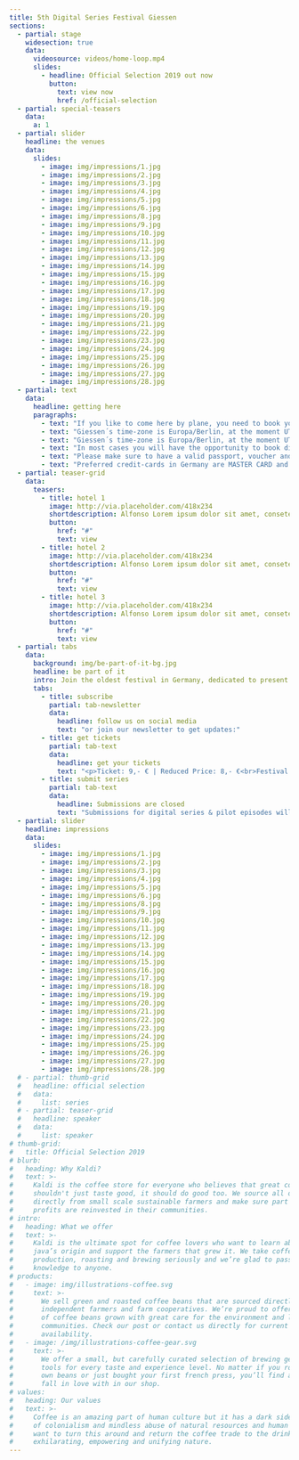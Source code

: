 ```yaml
---
title: 5th Digital Series Festival Giessen 
sections:
  - partial: stage
    widesection: true
    data:
      videosource: videos/home-loop.mp4
      slides:
        - headline: Official Selection 2019 out now
          button:
            text: view now
            href: /official-selection
  - partial: special-teasers
    data:
      a: 1
  - partial: slider
    headline: the venues
    data:
      slides:
        - image: img/impressions/1.jpg
        - image: img/impressions/2.jpg
        - image: img/impressions/3.jpg
        - image: img/impressions/4.jpg
        - image: img/impressions/5.jpg
        - image: img/impressions/6.jpg
        - image: img/impressions/8.jpg
        - image: img/impressions/9.jpg
        - image: img/impressions/10.jpg
        - image: img/impressions/11.jpg
        - image: img/impressions/12.jpg
        - image: img/impressions/13.jpg
        - image: img/impressions/14.jpg
        - image: img/impressions/15.jpg
        - image: img/impressions/16.jpg
        - image: img/impressions/17.jpg
        - image: img/impressions/18.jpg
        - image: img/impressions/19.jpg
        - image: img/impressions/20.jpg
        - image: img/impressions/21.jpg
        - image: img/impressions/22.jpg
        - image: img/impressions/23.jpg
        - image: img/impressions/24.jpg
        - image: img/impressions/25.jpg
        - image: img/impressions/26.jpg
        - image: img/impressions/27.jpg
        - image: img/impressions/28.jpg
  - partial: text
    data:
      headline: getting here
      paragraphs:
        - text: "If you like to come here by plane, you need to book your flight to FRANKFURT AIRPORT (FRA). The city is called: Frankfurt am Main. It is the biggest airport in Germany and you can reach GIESSEN easily by train."
        - text: "Giessen´s time-zone is Europa/Berlin, at the moment UTC+2, so you might get a little jetlagged after your arrival, we therefore recommend to book a flight for arriving at least 1 day in advance of the festival start."
        - text: "Giessen´s time-zone is Europa/Berlin, at the moment UTC+2, so you might get a little jetlagged after your arrival, we therefore recommend to book a flight for arriving at least 1 day in advance of the festival start."
        - text: "In most cases you will have the opportunity to book direct flights. We recommend these flights as they are often on same price-level as step-over-flights and quite more comfortable. We recommend flying with LUFTHANSA if possible."
        - text: "Please make sure to have a valid passport, voucher and visa (if needed)."
        - text: "Preferred credit-cards in Germany are MASTER CARD and VISA - only 50% of shops and hotels accept AMERICAN EXPRESS. Please be aware that in Germany people usually pay in cash for amounts below 30€."
  - partial: teaser-grid
    data:
      teasers:
        - title: hotel 1
          image: http://via.placeholder.com/418x234
          shortdescription: Alfonso Lorem ipsum dolor sit amet, consetetur sadipscing elitr, sed diam nonumy eirmod tempor invidunt.
          button:
            href: "#"
            text: view
        - title: hotel 2
          image: http://via.placeholder.com/418x234
          shortdescription: Alfonso Lorem ipsum dolor sit amet, consetetur sadipscing elitr, sed diam nonumy eirmod tempor invidunt.
          button:
            href: "#"
            text: view
        - title: hotel 3
          image: http://via.placeholder.com/418x234
          shortdescription: Alfonso Lorem ipsum dolor sit amet, consetetur sadipscing elitr, sed diam nonumy eirmod tempor invidunt.
          button:
            href: "#"
            text: view
  - partial: tabs
    data:
      background: img/be-part-of-it-bg.jpg
      headline: be part of it
      intro: Join the oldest festival in Germany, dedicated to present and celebrate short form digital series. Our goal is to connect, support and pay tribute to all talented creators from around the world and to advertise their wonderful work.
      tabs:
        - title: subscribe
          partial: tab-newsletter
          data:
            headline: follow us on social media
            text: "or join our newsletter to get updates:"
        - title: get tickets
          partial: tab-text
          data:
            headline: get your tickets
            text: "<p>Ticket: 9,- € | Reduced Price: 8,- €<br>Festival Pass: 42,- €</p><p>The Festival Pass includes tickets to all 6 movie theater screenings and an Award Ceremony invitation. By showing 6 movie theater tickets at the festival center or movie theater, you’ll receive a Festival Pass.</p>"
        - title: submit series
          partial: tab-text
          data:
            headline: Submissions are closed
            text: "Submissions for digital series & pilot episodes will open again at September 15, 2019."
  - partial: slider
    headline: impressions
    data:
      slides:
        - image: img/impressions/1.jpg
        - image: img/impressions/2.jpg
        - image: img/impressions/3.jpg
        - image: img/impressions/4.jpg
        - image: img/impressions/5.jpg
        - image: img/impressions/6.jpg
        - image: img/impressions/8.jpg
        - image: img/impressions/9.jpg
        - image: img/impressions/10.jpg
        - image: img/impressions/11.jpg
        - image: img/impressions/12.jpg
        - image: img/impressions/13.jpg
        - image: img/impressions/14.jpg
        - image: img/impressions/15.jpg
        - image: img/impressions/16.jpg
        - image: img/impressions/17.jpg
        - image: img/impressions/18.jpg
        - image: img/impressions/19.jpg
        - image: img/impressions/20.jpg
        - image: img/impressions/21.jpg
        - image: img/impressions/22.jpg
        - image: img/impressions/23.jpg
        - image: img/impressions/24.jpg
        - image: img/impressions/25.jpg
        - image: img/impressions/26.jpg
        - image: img/impressions/27.jpg
        - image: img/impressions/28.jpg
  # - partial: thumb-grid
  #   headline: official selection
  #   data:
  #     list: series
  # - partial: teaser-grid
  #   headline: speaker
  #   data:
  #     list: speaker
# thumb-grid:
#   title: Official Selection 2019
# blurb:
#   heading: Why Kaldi?
#   text: >-
#     Kaldi is the coffee store for everyone who believes that great coffee
#     shouldn't just taste good, it should do good too. We source all of our beans
#     directly from small scale sustainable farmers and make sure part of the
#     profits are reinvested in their communities.
# intro:
#   heading: What we offer
#   text: >-
#     Kaldi is the ultimate spot for coffee lovers who want to learn about their
#     java’s origin and support the farmers that grew it. We take coffee
#     production, roasting and brewing seriously and we’re glad to pass that
#     knowledge to anyone.
# products:
#   - image: img/illustrations-coffee.svg
#     text: >-
#       We sell green and roasted coffee beans that are sourced directly from
#       independent farmers and farm cooperatives. We’re proud to offer a variety
#       of coffee beans grown with great care for the environment and local
#       communities. Check our post or contact us directly for current
#       availability.
#   - image: /img/illustrations-coffee-gear.svg
#     text: >-
#       We offer a small, but carefully curated selection of brewing gear and
#       tools for every taste and experience level. No matter if you roast your
#       own beans or just bought your first french press, you’ll find a gadget to
#       fall in love with in our shop.
# values:
#   heading: Our values
#   text: >-
#     Coffee is an amazing part of human culture but it has a dark side too – one
#     of colonialism and mindless abuse of natural resources and human lives. We
#     want to turn this around and return the coffee trade to the drink’s
#     exhilarating, empowering and unifying nature.
---
```

